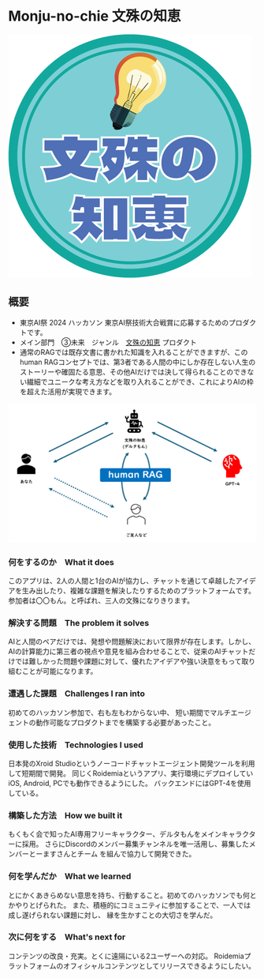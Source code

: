 # Monju-no-chie 文殊の知恵

![logo](monju_no_chie_logo.png)

## 概要
- 東京AI祭 2024 ハッカソン 東京AI祭技術大合戦賞に応募するためのプロダクトです。
- メイン部門　③未来　ジャンル　[文殊の知恵](https://app.akindo.io/communities/X4RKdG2Q4hBDMRZV/products/OVqOJwdXWunN31dA) プロダクト
- 通常のRAGでは既存文書に書かれた知識を入れることができますが、このhuman RAGコンセプトでは、第3者である人間の中にしか存在しない人生のストーリーや確固たる意思、その他AIだけでは決して得られることのできない繊細でユニークな考え方などを取り入れることができ、これによりAIの枠を超えた活用が実現できます。

![human RAG](humanRAG.png)

### 何をするのか　What it does

このアプリは、2人の人間と1台のAIが協力し、チャットを通じて卓越したアイデアを生み出したり、複雑な課題を解決したりするためのプラットフォームです。参加者は〇〇もん。と呼ばれ、三人の文殊になりきります。

### 解決する問題　The problem it solves

AIと人間のペアだけでは、発想や問題解決において限界が存在します。しかし、AIの計算能力に第三者の視点や意見を組み合わせることで、従来のAIチャットだけでは難しかった問題や課題に対して、優れたアイデアや強い決意をもって取り組むことが可能になります。

### 遭遇した課題　Challenges I ran into

初めてのハッカソン参加で、右も左もわからない中、
短い期間でマルチエージェントの動作可能なプロダクトまでを構築する必要があったこと。

### 使用した技術　Technologies I used

日本発のXroid Studioというノーコードチャットエージェント開発ツールを利用して短期間で開発。
同じくRoidemiaというアプリ、実行環境にデプロイしていiOS, Android, PCでも動作できるようにした。
バックエンドにはGPT-4を使用している。

### 構築した方法　How we built it

もくもく会で知ったAI専用フリーキャラクター、デルタもんをメインキャラクターに採用。
さらにDiscordのメンバー募集チャンネルを唯一活用し、募集したメンバーとーますさんとチーム
を組んで協力して開発できた。

### 何を学んだか　What we learned

とにかくあきらめない意思を持ち、行動すること。初めてのハッカソンでも何とかやりとげられた。
また、積極的にコミュニティに参加することで、一人では成し遂げられない課題に対し、
縁を生かすことの大切さを学んだ。

### 次に何をする　What's next for

コンテンツの改良・充実。とくに遠隔にいる2ユーザーへの対応。
Roidemiaプラットフォームのオフィシャルコンテンツとしてリリースできるようにしたい。
